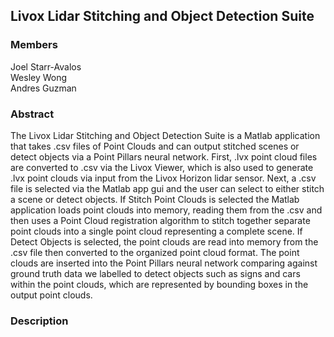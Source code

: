## Livox Lidar Stitching and Object Detection Suite

### Members
Joel Starr-Avalos  
Wesley Wong  
Andres Guzman  

### Abstract
The Livox Lidar Stitching and Object Detection Suite is a Matlab application that takes .csv files of Point Clouds and can output stitched scenes or detect objects via a Point Pillars 
neural network. First, .lvx point cloud files are converted to .csv via the Livox Viewer, which is also used to generate .lvx point clouds via input from the Livox 
Horizon lidar sensor. Next, a .csv file is selected via the Matlab app gui and the user can select to either stitch a scene or detect objects. If Stitch Point Clouds is selected 
the Matlab application loads point clouds into memory, reading them from the .csv and then uses a Point Cloud registration algorithm to stitch together separate point clouds into a 
single point cloud representing a complete scene. If Detect Objects is selected, the point clouds are read into memory from the .csv file then converted to the organized point
cloud format. The point clouds are inserted into the Point Pillars neural network comparing against ground truth data we labelled to detect objects such as signs and cars
within the point clouds, which are represented by bounding boxes in the output point clouds.

### Description
